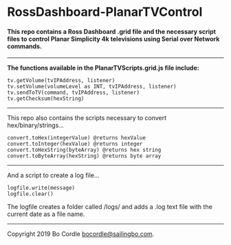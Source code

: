 # RossDashboard-PlanarTVControl

#### This repo contains a Ross Dashboard .grid file and the necessary script files to control Planar Simplicity 4k televisions using Serial over Network commands.
---
**The functions available in the PlanarTVScripts.grid.js file include:**

    tv.getVolume(tvIPAddress, listener)
    tv.setVolume(volumeLevel as INT, tvIPAddress, listener)
    tv.sendToTV(command, tvIPAddress, listener)
    tv.getChecksum(hexString)

---

This repo also contains the scripts necessary to convert hex/binary/strings...

    convert.toHex(integerValue) @returns hexValue
    convert.toInteger(hexValue) @returns integer
    convert.toHexString(byteArray) @returns hex string
    convert.toByteArray(hexString) @returns byte array

---

And a script to create a log file...

    logfile.write(message)
    logfile.clear()

The logfile creates a folder called /logs/ and adds a .log text file with the current date as a file name.

---

Copyright 2019 Bo Cordle bocordle@sailingbo.com.
